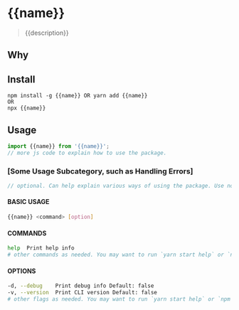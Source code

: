 # {{name}}

> {{description}}

## Why

<!-- optional section to explain rationale of the project and main advantages it offers. Delete if not needed. -->

## Install

```
npm install -g {{name}} OR yarn add {{name}}
OR
npx {{name}}
```

## Usage
```js
import {{name}} from '{{name}}';
// more js code to explain how to use the package.
```

### [Some Usage Subcategory, such as Handling Errors]
```js
// optional. Can help explain various ways of using the package. Use none or as many as you need.
```

#### BASIC USAGE

```sh
{{name}} <command> [option]
```

#### COMMANDS

```sh
help  Print help info
# other commands as needed. You may want to run `yarn start help` or `npm start help` and copy and paste the output.
```

#### OPTIONS

```sh
-d, --debug    Print debug info Default: false
-v, --version  Print CLI version Default: false
# other flags as needed. You may want to run `yarn start help` or `npm start help` and copy and paste the output.
```
